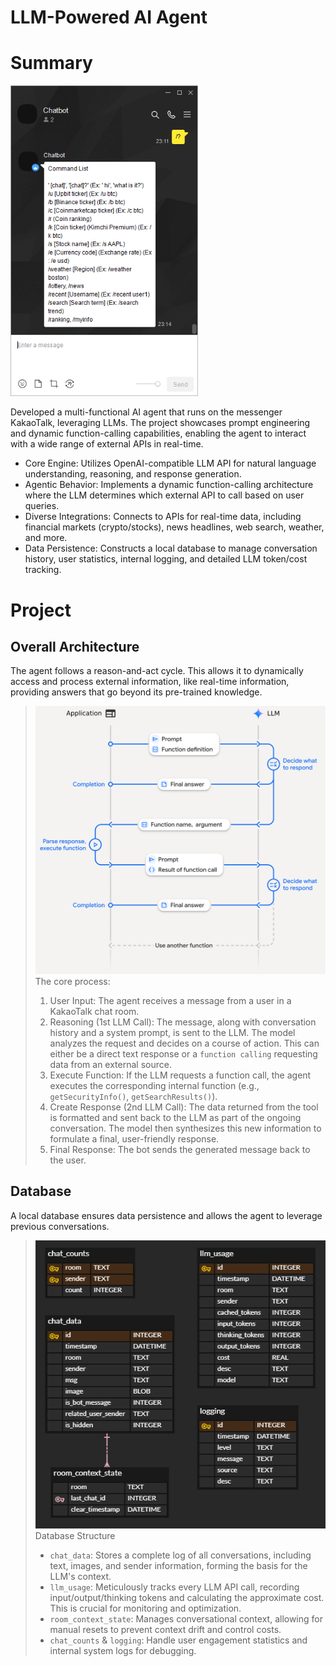# LLM-Powered AI Agent

# Summary

<img src="images/chatbot_demo.png" width=300></br>

Developed a multi-functional AI agent that runs on the messenger KakaoTalk, leveraging LLMs. The project showcases prompt engineering and dynamic function-calling capabilities, enabling the agent to interact with a wide range of external APIs in real-time.

- Core Engine: Utilizes OpenAI-compatible LLM API for natural language understanding, reasoning, and response generation.
- Agentic Behavior: Implements a dynamic function-calling architecture where the LLM determines which external API to call based on user queries.
- Diverse Integrations: Connects to APIs for real-time data, including financial markets (crypto/stocks), news headlines, web search, weather, and more.
- Data Persistence: Constructs a local database to manage conversation history, user statistics, internal logging, and detailed LLM token/cost tracking.

# Project

## Overall Architecture

The agent follows a reason-and-act cycle. This allows it to dynamically access and process external information, like real-time information, providing answers that go beyond its pre-trained knowledge.

> <img src="images/function_calling.png" width=800></br>
> The core process:
> 1. User Input: The agent receives a message from a user in a KakaoTalk chat room.
> 2. Reasoning (1st LLM Call): The message, along with conversation history and a system prompt, is sent to the LLM. The model analyzes the request and decides on a course of action. This can either be a direct text response or a `function calling` requesting data from an external source.
> 3. Execute Function: If the LLM requests a function call, the agent executes the corresponding internal function (e.g., `getSecurityInfo()`, `getSearchResults()`).
> 4. Create Response (2nd LLM Call): The data returned from the tool is formatted and sent back to the LLM as part of the ongoing conversation. The model then synthesizes this new information to formulate a final, user-friendly response.
> 5. Final Response: The bot sends the generated message back to the user.

## Database

A local database ensures data persistence and allows the agent to leverage previous conversations.

> <img src="images/chatbot_db.png"></br>
> Database Structure
> - `chat_data`: Stores a complete log of all conversations, including text, images, and sender information, forming the basis for the LLM's context.
> - `llm_usage`: Meticulously tracks every LLM API call, recording input/output/thinking tokens and calculating the approximate cost. This is crucial for monitoring and optimization.
> - `room_context_state`: Manages conversational context, allowing for manual resets to prevent context drift and control costs.
> - `chat_counts` & `logging`: Handle user engagement statistics and internal system logs for debugging.